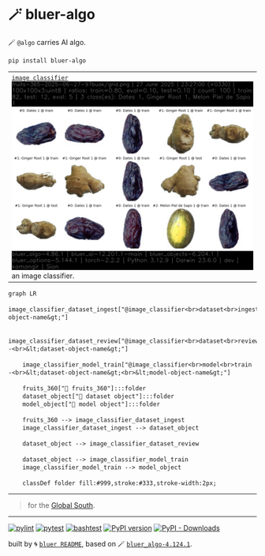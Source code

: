 # 🪄 bluer-algo

🪄 `@algo` carries AI algo.  

```bash
pip install bluer-algo
```

|   |
| --- |
| [`image classifier`](./bluer_algo/docs/image-classifier.md) [![image](https://github.com/kamangir/assets/raw/main/fruits-365-2025-06-27-97buak/grid.png?raw=true)](./bluer_algo/docs/image-classifier.md) an image classifier. |

```mermaid
graph LR
    image_classifier_dataset_ingest["@image_classifier<br>dataset<br>ingest<br>count=&lt;100&gt;,source=fruits_360<br>&lt;dataset-object-name&gt;"]

    image_classifier_dataset_review["@image_classifier<br>dataset<br>review -<br>&lt;dataset-object-name&gt;"]

    image_classifier_model_train["@image_classifier<br>model<br>train -<br>&lt;dataset-object-name&gt;<br>&lt;model-object-name&gt;"]

    fruits_360["🛜 fruits_360"]:::folder
    dataset_object["📂 dataset object"]:::folder
    model_object["📂 model object"]:::folder

    fruits_360 --> image_classifier_dataset_ingest
    image_classifier_dataset_ingest --> dataset_object

    dataset_object --> image_classifier_dataset_review

    dataset_object --> image_classifier_model_train
    image_classifier_model_train --> model_object

    classDef folder fill:#999,stroke:#333,stroke-width:2px;
```

---

> for the [Global South](https://github.com/kamangir/bluer-south).

---


[![pylint](https://github.com/kamangir/bluer-algo/actions/workflows/pylint.yml/badge.svg)](https://github.com/kamangir/bluer-algo/actions/workflows/pylint.yml) [![pytest](https://github.com/kamangir/bluer-algo/actions/workflows/pytest.yml/badge.svg)](https://github.com/kamangir/bluer-algo/actions/workflows/pytest.yml) [![bashtest](https://github.com/kamangir/bluer-algo/actions/workflows/bashtest.yml/badge.svg)](https://github.com/kamangir/bluer-algo/actions/workflows/bashtest.yml) [![PyPI version](https://img.shields.io/pypi/v/bluer-algo.svg)](https://pypi.org/project/bluer-algo/) [![PyPI - Downloads](https://img.shields.io/pypi/dd/bluer-algo)](https://pypistats.org/packages/bluer-algo)

built by 🌀 [`bluer README`](https://github.com/kamangir/bluer-objects/tree/main/bluer_objects/README), based on 🪄 [`bluer_algo-4.124.1`](https://github.com/kamangir/bluer-algo).
